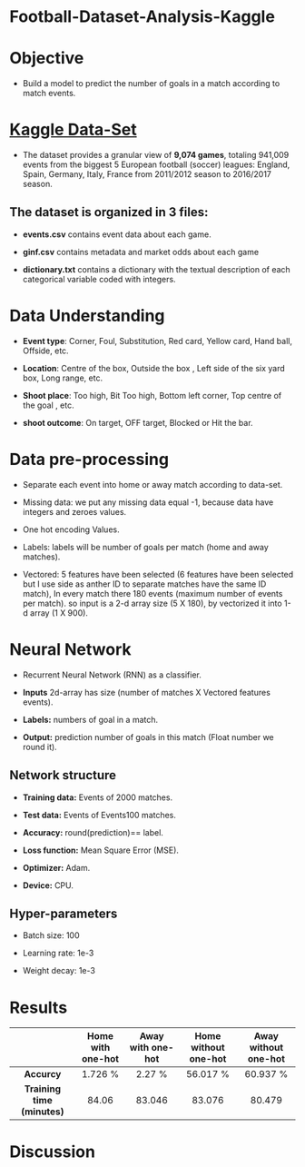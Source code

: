 # Football-Dataset-Analysis-Kaggle

# Objective

- Build a model to predict the number of goals in a match according to match events.

# [Kaggle Data-Set](https://www.kaggle.com/secareanualin/football-events/home)

- The dataset provides a granular view of **9,074 games**, totaling 941,009 events from the biggest 5 European football (soccer) 
leagues: England, Spain, Germany, Italy, France from 2011/2012 season to 2016/2017 season. 

## The dataset is organized in 3 files:

- **events.csv** contains event data about each game.

- **ginf.csv** contains metadata and market odds about each game

- **dictionary.txt** contains a dictionary with the textual description of each categorical variable coded with integers.

# Data Understanding

- **Event type**: Corner, Foul, Substitution, Red card, Yellow card, Hand ball, Offside, etc.

- **Location**: Centre of the box, Outside the box , Left side of the six yard box, Long range, etc.

- **Shoot place**: Too high, Bit Too high, Bottom left corner, Top centre of the goal , etc.

- **shoot outcome**: On target, OFF target, Blocked or Hit the bar.

# Data pre-processing

- Separate each event into home or away match according to data-set.

- Missing data: we put any missing data equal -1, because data have integers and zeroes values.

- One hot encoding Values.

- Labels: labels will be number of goals per match (home and away matches).

- Vectored: 5 features have been selected (6 features have been selected but I use side as anther ID to separate matches have
 the same ID match), In every match there 180 events (maximum number of events per match). so input is a 2-d array size
 (5 X 180), by vectorized it into 1-d array (1 X 900).

# Neural Network

- Recurrent Neural Network (RNN) as a classifier.

- **Inputs** 2d-array has size (number of matches X Vectored features events).

- **Labels:** numbers of goal in a match.
 
- **Output:** prediction number of goals in this match (Float number we round it).

## Network structure

- **Training data:** Events of 2000 matches.

- **Test data:** Events of Events100 matches.

- **Accuracy:** round(prediction)== label.

- **Loss function:** Mean Square Error (MSE).
 
 - **Optimizer:** Adam.

 - **Device:** CPU.
 
 ## Hyper-parameters
 
 - Batch size: 100
    
- Learning rate: 1e-3

- Weight decay: 1e-3

# Results

|  |  Home with one-hot | Away with one-hot | Home without one-hot | Away without one-hot |
| :---:         |     :---:      |   :---: |   :---: | :---: |
|**Accurcy** | 1.726 %| 2.27 % | 56.017 % | 60.937 % |
|**Training time (minutes)** | 84.06| 83.046  | 83.076 | 80.479 |


# Discussion 
